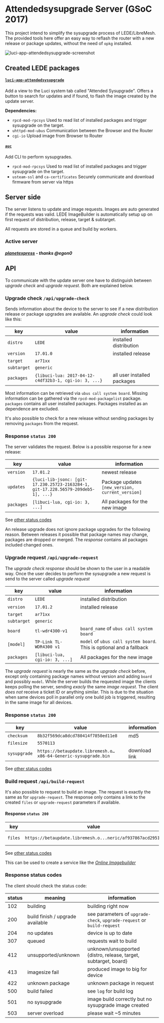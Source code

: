 # Attendedsysupgrade Server (GSoC 2017)

This project intend to simplify the sysupgrade process of LEDE/LibreMesh. The provided tools here offer an easy way to reflash the router with a new release or package updates, without the need of `opkg` installed.

![luci-app-attendedsysupgrade-screenshot](https://camo.githubusercontent.com/d21d3c2e43993325c0371866b28f09a67ea21902/687474703a2f2f692e696d6775722e636f6d2f653443716841502e706e67)

## Created LEDE packages

#### [`luci-app-attendedsysupgrade`](https://github.com/openwrt/luci/tree/master/applications/luci-app-attendedsysupgrade)

Add a view to the Luci system tab called "Attended Sysupgrade". Offers a button to search for updates and if found, to flash the image created by the update server.

**Dependencies:**
* `rpcd-mod-rpcsys`
	Used to read list of installed packages and trigger sysupgrade on the target.
* `uhttpd-mod-ubus`
	Communication between the Browser and the Router
* `cgi-io`
	Upload image from Browser to Router

#### [`auc`](https://github.com/openwrt/packages/tree/master/utils/auc)

Add CLI to perform sysupgrades.

* `rpcd-mod-rpcsys`
	Used to read list of installed packages and trigger sysupgrade on the target.
* `usteam-ssl` and `ca-certificates`
	Securely communicate and download firmware from server via https

## Server side

The server listens to update and image requests. Images are auto generated if the requests was valid. LEDE ImageBuilder is automatically setup up on first request of distribution, release, target & subtarget.

All requests are stored in a queue and build by workers.

### Active server

##### [planetexpress](https://ledeupdate.planetexpress.cc) - thanks @egon0

## API

To communicate with the update server one have to distinguish between *upgrade check* and *upgrade request*. Both are explained below.

### Upgrade check `/api/upgrade-check`

Sends information about the device to the server to see if a new distribution release or package upgrades are available. An *upgrade check* could look like this:

| key	| value | information	|
| ---	| ---	| ---		|
| `distro` | `LEDE` | installed distribution |
| `version` | `17.01.0` | installed release |
| `target` | `ar71xx` | |
| `subtarget` | `generic` | |
| `packages` | `{libuci-lua: 2017-04-12-c4df32b3-1, cgi-io: 3, ...}` | all user installed packages |

Most information can be retrieved via `ubus call system board`. Missing information can be gathered via the `rpcd-mod-packagelist` package.
`packages` contains all user installed packages. Packages installed as an dependence are excluded.

It's also possible to check for a new release without sending packages by removing `packages` from the request.

### Response `status 200`

The server validates the request. Below is a possible response for a new release:

| key		| value		| information	|
| ---		| ---		| ---		|
| `version`		| `17.01.2`		| newest release |
| `updates`		| `{luci-lib-jsonc: [git-17.230.25723-2163284-1, git-17.228.56579-209deb5-1], ...}` | Package updates `[new_version, current_version]` |
| `packages`	| `[libuci-lua, cgi-io: 3, ...]` | All packages for the new image |

See [other status codes](#response-status-codes)

An release upgrade does not ignore package upgrades for the following reason. Between releases it possible that package names may change, packages are dropped or merged. The *response* contains all packages included changed ones.

### Upgrade request `/api/upgrade-request`

The *upgrade check response* should be shown to the user in a readable way. Once the user decides to perform the sysupgrade a new request is send to the server called *upgrade request*

| key		| value					| information	|
| ---		| ---					| ---		|
| `distro`	| `LEDE`				| installed distribution |
| `version`	| `17.01.2`					| installed release |
| `target`	| `ar71xx`				| |
| `subtarget`	| `generic`					| |
| `board`	| `tl-wdr4300-v1`			| `board_name` of `ubus call system board` |
| `[model]`		| `TP-Link TL-WDR4300 v1`		| `model` of `ubus call system board`. This is optional and a fallback |
| `packages`	| `[libuci-lua, cgi-io: 3, ...]`	| All packages for the new image |

The *upgrade request* is nearly the same as the *upgrade check* before, except only containing package names without version and adding `board` and possibly `model`. While the server builds the requested image the clients keeps polling the server, sending *exacly* the same *image request*. The client _does not_ receive a ticket ID or anything similar. This is due to the situation when same devices poll in parallel only one build job is triggered, resulting in the same image for all devices.

### Response `status 200`

| key	| value | information	|
| ---	| ---	| ---		|
| `checksum` | `8b32f569dca8dcd780414f7850ed11e8` | md5 |
| `filesize` | `5570113` |  |
| `sysupgrade` | `https://betaupdate.libremesh.o…x86-64-Generic-sysupgrade.bin` | download link |

See [other status codes](#response-status-codes)

### Build request `/api/build-request`

It's also possible to request to build an image. The request is exactly the same as for `upgrade-request`. The response only contains a link to the created `files` or `upgrade-request` parameters if available.

#### Response `status 200`

| key		| value		| information	|
| ---		| ---		| ---		|
| `files`	| `https://betaupdate.libremesh.o...neric/af937867acd2951/`		| files in json format |

See [other status codes](#response-status-codes)

This can be used to create a service like the *[Online Imagebuilder](https://chef.libremesh.org)*

### Response status codes

The client should check the status code:

| status	| meaning												| information	|
| ---		| ---								| ---			|
| 102		| building							| building right now |
| 200		| build finish / upgrade available	| see parameters of `upgrade-check`, `upgrade-request` or `build-request` |
| 204		| no updates						| device is up to date |
| 307		| queued							| requests wait to build |
| 412		| unsupported/unknown				| unknown/unsupported {distro, release, target, subtarget, board} |
| 413		| imagesize fail					| produced image to big for device |
| 422		| unknown package					| unknown package in request |
| 500		| build failed						| see `log` for build log	|
| 501		| no sysupgrade						| image build correctly but no sysupgrade image created |
| 503		| server overload					| please wait ~5 minutes |
